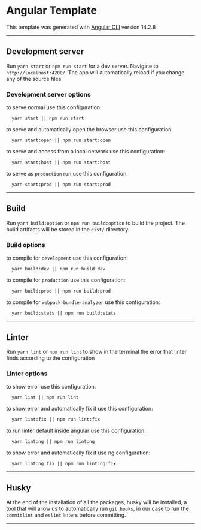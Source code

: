 # Angular Template

This template was generated with [Angular CLI](https://github.com/angular/angular-cli) version 14.2.8

---

## Development server

Run `yarn start` or `npm run start` for a dev server. Navigate to `http://localhost:4200/`. The app will automatically reload if you change any of the source files.

### Development server options

to serve normal use this configuration:

```
  yarn start || npm run start
```

to serve and automatically open the browser use this configuration:

```
  yarn start:open || npm run start:open
```

to serve and access from a local network use this configuration:

```
  yarn start:host || npm run start:host
```

to serve as `production` run use this configuration:

```
  yarn start:prod || npm run start:prod
```

<!-- ## Code scaffolding

Run `ng generate component component-name` to generate a new component. You can also use `ng generate directive|pipe|service|class|guard|interface|enum|module`. -->

---

## Build

Run `yarn build:option` or `npm run build:option` to build the project. The build artifacts will be stored in the `dist/` directory.

### Build options

to compile for `development` use this configuration:

```
  yarn build:dev || npm run build:dev
```

to compile for `production` use this configuration:

```
  yarn build:prod || npm run build:prod
```

to compile for `webpack-bundle-analyzer` use this configuration:

```
  yarn build:stats || npm run build:stats
```

---

## Linter

Run `yarn lint` or `npm run lint` to show in the terminal the error that linter finds according to the configuration

### Linter options

to show error use this configuration:

```
  yarn lint || npm run lint
```

to show error and automatically fix it use this configuration:

```
  yarn lint:fix || npm run lint:fix
```

to run linter default inside angular use this configuration:

```
  yarn lint:ng || npm run lint:ng
```

to show error and automatically fix it use ng configuration:

```
  yarn lint:ng:fix || npm run lint:ng:fix
```

---

## Husky

At the end of the installation of all the packages, husky will be installed, a tool that will allow us to automatically run `git hooks`, in our case to run the `commitlint` and `eslint` linters before committing.

---

<!-- ## Tools

### Webpack Bundle Analyzer

`Webpack-bundle-analyzer` is a tool that allows us to graphically see when our application weighs and segmented by modules, this helps us to discover failures in the application's performance

to use `webpack-bundle-analyzer`, before you must use this command `yarn build:stats` or `npm run build:stats` which generates the stats files that allow webpack-bundle-analyzer to work properly

```
  yarn analyze || npm run analyze
``` -->

<!-- ## Running unit tests

Run `ng test` to execute the unit tests via [Karma](https://karma-runner.github.io). -->

<!-- ## Running end-to-end tests

Run `ng e2e` to execute the end-to-end tests via a platform of your choice. To use this command, you need to first add a package that implements end-to-end testing capabilities. -->
